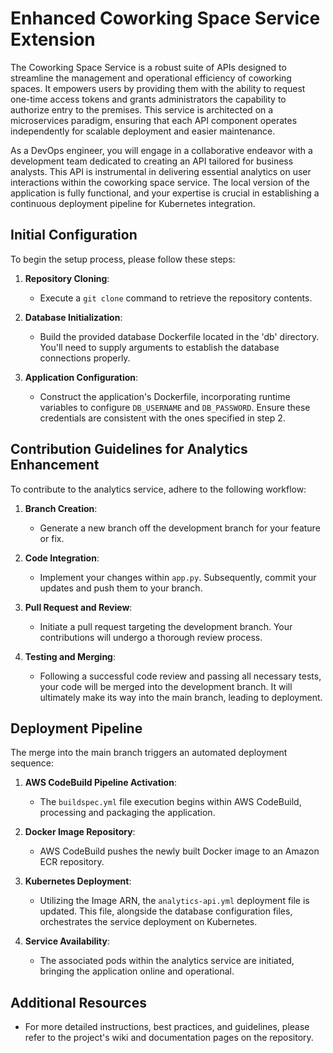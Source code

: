 # Enhanced Coworking Space Service Extension

The Coworking Space Service is a robust suite of APIs designed to streamline the management and operational efficiency of coworking spaces. It empowers users by providing them with the ability to request one-time access tokens and grants administrators the capability to authorize entry to the premises. This service is architected on a microservices paradigm, ensuring that each API component operates independently for scalable deployment and easier maintenance.

As a DevOps engineer, you will engage in a collaborative endeavor with a development team dedicated to creating an API tailored for business analysts. This API is instrumental in delivering essential analytics on user interactions within the coworking space service. The local version of the application is fully functional, and your expertise is crucial in establishing a continuous deployment pipeline for Kubernetes integration.

## Initial Configuration

To begin the setup process, please follow these steps:

1. **Repository Cloning**:
   - Execute a `git clone` command to retrieve the repository contents.

2. **Database Initialization**:
   - Build the provided database Dockerfile located in the 'db' directory. You'll need to supply arguments to establish the database connections properly.

3. **Application Configuration**:
   - Construct the application's Dockerfile, incorporating runtime variables to configure `DB_USERNAME` and `DB_PASSWORD`. Ensure these credentials are consistent with the ones specified in step 2.

## Contribution Guidelines for Analytics Enhancement

To contribute to the analytics service, adhere to the following workflow:

1. **Branch Creation**:
   - Generate a new branch off the development branch for your feature or fix.

2. **Code Integration**:
   - Implement your changes within `app.py`. Subsequently, commit your updates and push them to your branch.

3. **Pull Request and Review**:
   - Initiate a pull request targeting the development branch. Your contributions will undergo a thorough review process.

4. **Testing and Merging**:
   - Following a successful code review and passing all necessary tests, your code will be merged into the development branch. It will ultimately make its way into the main branch, leading to deployment.

## Deployment Pipeline

The merge into the main branch triggers an automated deployment sequence:

1. **AWS CodeBuild Pipeline Activation**:
   - The `buildspec.yml` file execution begins within AWS CodeBuild, processing and packaging the application.

2. **Docker Image Repository**:
   - AWS CodeBuild pushes the newly built Docker image to an Amazon ECR repository.

3. **Kubernetes Deployment**:
   - Utilizing the Image ARN, the `analytics-api.yml` deployment file is updated. This file, alongside the database configuration files, orchestrates the service deployment on Kubernetes.

4. **Service Availability**:
   - The associated pods within the analytics service are initiated, bringing the application online and operational.

## Additional Resources

- For more detailed instructions, best practices, and guidelines, please refer to the project's wiki and documentation pages on the repository.